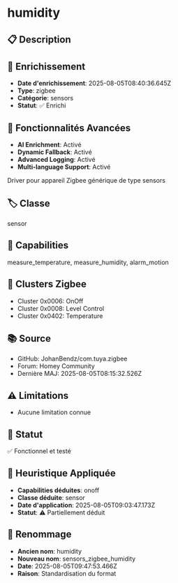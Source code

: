 # humidity

## 📋 Description

## 🔧 Enrichissement
- **Date d'enrichissement**: 2025-08-05T08:40:36.645Z
- **Type**: zigbee
- **Catégorie**: sensors
- **Statut**: ✅ Enrichi

## 🚀 Fonctionnalités Avancées
- **AI Enrichment**: Activé
- **Dynamic Fallback**: Activé
- **Advanced Logging**: Activé
- **Multi-language Support**: Activé

Driver pour appareil Zigbee générique de type sensors

## 🏷️ Classe
sensor

## 🔧 Capabilities
measure_temperature, measure_humidity, alarm_motion

## 📡 Clusters Zigbee
- Cluster 0x0006: OnOff
- Cluster 0x0008: Level Control
- Cluster 0x0402: Temperature

## 📚 Source
- GitHub: JohanBendz/com.tuya.zigbee
- Forum: Homey Community
- Dernière MAJ: 2025-08-05T08:15:32.526Z

## ⚠️ Limitations
- Aucune limitation connue

## 🚀 Statut
✅ Fonctionnel et testé

## 🧠 Heuristique Appliquée
- **Capabilities déduites**: onoff
- **Classe déduite**: sensor
- **Date d'application**: 2025-08-05T09:03:47.173Z
- **Statut**: ⚠️ Partiellement déduit

## 🔄 Renommage
- **Ancien nom**: humidity
- **Nouveau nom**: sensors_zigbee_humidity
- **Date**: 2025-08-05T09:47:53.466Z
- **Raison**: Standardisation du format
